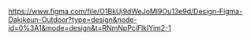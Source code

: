 https://www.figma.com/file/O1BkUj9dWeJoMl9Ou13e9d/Design-Figma-Dakikeun-Outdoor?type=design&node-id=0%3A1&mode=design&t=RNmNpPciFlkIYim2-1